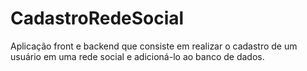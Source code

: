 # CadastroRedeSocial
Aplicação front e backend que consiste em realizar o cadastro de um usuário em uma rede social e adicioná-lo ao banco de dados.

